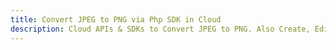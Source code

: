 ---title: Convert JPEG to PNG via Php SDK in Clouddescription: Cloud APIs & SDKs to Convert JPEG to PNG. Also Create, Edit & Render Microsoft Word & OpenOffice documents in the Cloud.---
